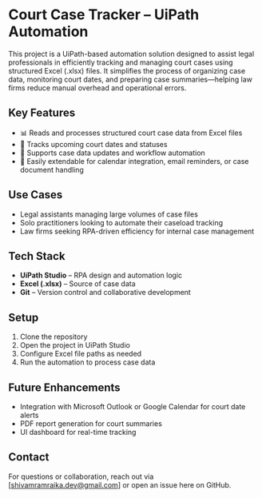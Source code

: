 # Court Case Tracker – UiPath Automation

This project is a UiPath-based automation solution designed to assist legal professionals in efficiently tracking and managing court cases using structured Excel (.xlsx) files. It simplifies the process of organizing case data, monitoring court dates, and preparing case summaries—helping law firms reduce manual overhead and operational errors.

## Key Features
- 📊 Reads and processes structured court case data from Excel files
- 📅 Tracks upcoming court dates and statuses
- 🔄 Supports case data updates and workflow automation
- 🧩 Easily extendable for calendar integration, email reminders, or case document handling

## Use Cases
- Legal assistants managing large volumes of case files
- Solo practitioners looking to automate their caseload tracking
- Law firms seeking RPA-driven efficiency for internal case management

## Tech Stack
- **UiPath Studio** – RPA design and automation logic
- **Excel (.xlsx)** – Source of case data
- **Git** – Version control and collaborative development

## Setup
1. Clone the repository
2. Open the project in UiPath Studio
3. Configure Excel file paths as needed
4. Run the automation to process case data

## Future Enhancements
- Integration with Microsoft Outlook or Google Calendar for court date alerts
- PDF report generation for court summaries
- UI dashboard for real-time tracking
 
## Contact

For questions or collaboration, reach out via [shivamramraika.dev@gmail.com] or open an issue here on GitHub.
